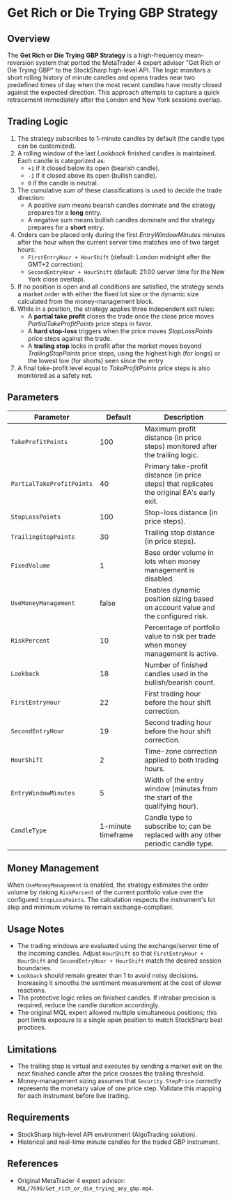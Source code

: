 # Get Rich or Die Trying GBP Strategy

## Overview
The **Get Rich or Die Trying GBP Strategy** is a high-frequency mean-reversion system that ported the MetaTrader 4 expert advisor "Get Rich or Die Trying GBP" to the StockSharp high-level API. The logic monitors a short rolling history of minute candles and opens trades near two predefined times of day when the most recent candles have mostly closed against the expected direction. This approach attempts to capture a quick retracement immediately after the London and New York sessions overlap.

## Trading Logic
1. The strategy subscribes to 1-minute candles by default (the candle type can be customized).
2. A rolling window of the last *Lookback* finished candles is maintained. Each candle is categorized as:
   - `+1` if it closed below its open (bearish candle).
   - `-1` if it closed above its open (bullish candle).
   - `0` if the candle is neutral.
3. The cumulative sum of these classifications is used to decide the trade direction:
   - A positive sum means bearish candles dominate and the strategy prepares for a **long** entry.
   - A negative sum means bullish candles dominate and the strategy prepares for a **short** entry.
4. Orders can be placed only during the first *EntryWindowMinutes* minutes after the hour when the current server time matches one of two target hours:
   - `FirstEntryHour + HourShift` (default: London midnight after the GMT+2 correction).
   - `SecondEntryHour + HourShift` (default: 21:00 server time for the New York close overlap).
5. If no position is open and all conditions are satisfied, the strategy sends a market order with either the fixed lot size or the dynamic size calculated from the money-management block.
6. While in a position, the strategy applies three independent exit rules:
   - A **partial take profit** closes the trade once the close price moves *PartialTakeProfitPoints* price steps in favor.
   - A **hard stop-loss** triggers when the price moves *StopLossPoints* price steps against the trade.
   - A **trailing stop** locks in profit after the market moves beyond *TrailingStopPoints* price steps, using the highest high (for longs) or the lowest low (for shorts) seen since the entry.
7. A final take-profit level equal to *TakeProfitPoints* price steps is also monitored as a safety net.

## Parameters
| Parameter | Default | Description |
|-----------|---------|-------------|
| `TakeProfitPoints` | 100 | Maximum profit distance (in price steps) monitored after the trailing logic. |
| `PartialTakeProfitPoints` | 40 | Primary take-profit distance (in price steps) that replicates the original EA's early exit. |
| `StopLossPoints` | 100 | Stop-loss distance (in price steps). |
| `TrailingStopPoints` | 30 | Trailing stop distance (in price steps). |
| `FixedVolume` | 1 | Base order volume in lots when money management is disabled. |
| `UseMoneyManagement` | false | Enables dynamic position sizing based on account value and the configured risk. |
| `RiskPercent` | 10 | Percentage of portfolio value to risk per trade when money management is active. |
| `Lookback` | 18 | Number of finished candles used in the bullish/bearish count. |
| `FirstEntryHour` | 22 | First trading hour before the hour shift correction. |
| `SecondEntryHour` | 19 | Second trading hour before the hour shift correction. |
| `HourShift` | 2 | Time-zone correction applied to both trading hours. |
| `EntryWindowMinutes` | 5 | Width of the entry window (minutes from the start of the qualifying hour). |
| `CandleType` | 1-minute timeframe | Candle type to subscribe to; can be replaced with any other periodic candle type. |

## Money Management
When `UseMoneyManagement` is enabled, the strategy estimates the order volume by risking `RiskPercent` of the current portfolio value over the configured `StopLossPoints`. The calculation respects the instrument's lot step and minimum volume to remain exchange-compliant.

## Usage Notes
- The trading windows are evaluated using the exchange/server time of the incoming candles. Adjust `HourShift` so that `FirstEntryHour + HourShift` and `SecondEntryHour + HourShift` match the desired session boundaries.
- `Lookback` should remain greater than 1 to avoid noisy decisions. Increasing it smooths the sentiment measurement at the cost of slower reactions.
- The protective logic relies on finished candles. If intrabar precision is required, reduce the candle duration accordingly.
- The original MQL expert allowed multiple simultaneous positions; this port limits exposure to a single open position to match StockSharp best practices.

## Limitations
- The trailing stop is virtual and executes by sending a market exit on the next finished candle after the price crosses the trailing threshold.
- Money-management sizing assumes that `Security.StepPrice` correctly represents the monetary value of one price step. Validate this mapping for each instrument before live trading.

## Requirements
- StockSharp high-level API environment (AlgoTrading solution).
- Historical and real-time minute candles for the traded GBP instrument.

## References
- Original MetaTrader 4 expert advisor: `MQL/7690/Get_rich_or_die_trying_any_gbp.mq4`.
